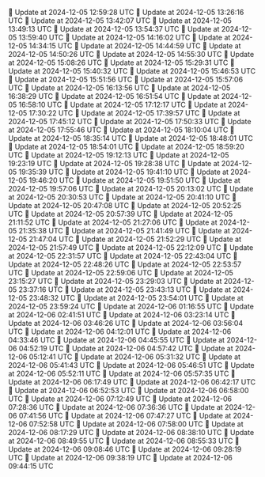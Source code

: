 🔄 Update at 2024-12-05 12:59:28 UTC
🔄 Update at 2024-12-05 13:26:16 UTC
🔄 Update at 2024-12-05 13:42:07 UTC
🔄 Update at 2024-12-05 13:49:13 UTC
🔄 Update at 2024-12-05 13:54:37 UTC
🔄 Update at 2024-12-05 13:59:40 UTC
🔄 Update at 2024-12-05 14:16:02 UTC
🔄 Update at 2024-12-05 14:34:15 UTC
🔄 Update at 2024-12-05 14:44:59 UTC
🔄 Update at 2024-12-05 14:50:26 UTC
🔄 Update at 2024-12-05 14:55:30 UTC
🔄 Update at 2024-12-05 15:08:26 UTC
🔄 Update at 2024-12-05 15:29:31 UTC
🔄 Update at 2024-12-05 15:40:32 UTC
🔄 Update at 2024-12-05 15:46:53 UTC
🔄 Update at 2024-12-05 15:51:56 UTC
🔄 Update at 2024-12-05 15:57:06 UTC
🔄 Update at 2024-12-05 16:13:56 UTC
🔄 Update at 2024-12-05 16:38:29 UTC
🔄 Update at 2024-12-05 16:51:54 UTC
🔄 Update at 2024-12-05 16:58:10 UTC
🔄 Update at 2024-12-05 17:12:17 UTC
🔄 Update at 2024-12-05 17:30:22 UTC
🔄 Update at 2024-12-05 17:39:57 UTC
🔄 Update at 2024-12-05 17:45:12 UTC
🔄 Update at 2024-12-05 17:50:33 UTC
🔄 Update at 2024-12-05 17:55:46 UTC
🔄 Update at 2024-12-05 18:10:04 UTC
🔄 Update at 2024-12-05 18:35:14 UTC
🔄 Update at 2024-12-05 18:48:01 UTC
🔄 Update at 2024-12-05 18:54:01 UTC
🔄 Update at 2024-12-05 18:59:20 UTC
🔄 Update at 2024-12-05 19:12:13 UTC
🔄 Update at 2024-12-05 19:23:19 UTC
🔄 Update at 2024-12-05 19:28:38 UTC
🔄 Update at 2024-12-05 19:35:39 UTC
🔄 Update at 2024-12-05 19:41:10 UTC
🔄 Update at 2024-12-05 19:46:20 UTC
🔄 Update at 2024-12-05 19:51:50 UTC
🔄 Update at 2024-12-05 19:57:06 UTC
🔄 Update at 2024-12-05 20:13:02 UTC
🔄 Update at 2024-12-05 20:30:53 UTC
🔄 Update at 2024-12-05 20:41:10 UTC
🔄 Update at 2024-12-05 20:47:08 UTC
🔄 Update at 2024-12-05 20:52:25 UTC
🔄 Update at 2024-12-05 20:57:39 UTC
🔄 Update at 2024-12-05 21:11:52 UTC
🔄 Update at 2024-12-05 21:27:06 UTC
🔄 Update at 2024-12-05 21:35:38 UTC
🔄 Update at 2024-12-05 21:41:49 UTC
🔄 Update at 2024-12-05 21:47:04 UTC
🔄 Update at 2024-12-05 21:52:29 UTC
🔄 Update at 2024-12-05 21:57:49 UTC
🔄 Update at 2024-12-05 22:12:09 UTC
🔄 Update at 2024-12-05 22:31:57 UTC
🔄 Update at 2024-12-05 22:43:04 UTC
🔄 Update at 2024-12-05 22:48:26 UTC
🔄 Update at 2024-12-05 22:53:57 UTC
🔄 Update at 2024-12-05 22:59:06 UTC
🔄 Update at 2024-12-05 23:15:27 UTC
🔄 Update at 2024-12-05 23:29:03 UTC
🔄 Update at 2024-12-05 23:37:16 UTC
🔄 Update at 2024-12-05 23:43:13 UTC
🔄 Update at 2024-12-05 23:48:32 UTC
🔄 Update at 2024-12-05 23:54:01 UTC
🔄 Update at 2024-12-05 23:59:24 UTC
🔄 Update at 2024-12-06 01:16:55 UTC
🔄 Update at 2024-12-06 02:41:51 UTC
🔄 Update at 2024-12-06 03:23:14 UTC
🔄 Update at 2024-12-06 03:46:26 UTC
🔄 Update at 2024-12-06 03:56:04 UTC
🔄 Update at 2024-12-06 04:12:01 UTC
🔄 Update at 2024-12-06 04:33:46 UTC
🔄 Update at 2024-12-06 04:45:55 UTC
🔄 Update at 2024-12-06 04:52:19 UTC
🔄 Update at 2024-12-06 04:57:42 UTC
🔄 Update at 2024-12-06 05:12:41 UTC
🔄 Update at 2024-12-06 05:31:32 UTC
🔄 Update at 2024-12-06 05:41:43 UTC
🔄 Update at 2024-12-06 05:46:51 UTC
🔄 Update at 2024-12-06 05:52:11 UTC
🔄 Update at 2024-12-06 05:57:35 UTC
🔄 Update at 2024-12-06 06:17:49 UTC
🔄 Update at 2024-12-06 06:42:17 UTC
🔄 Update at 2024-12-06 06:52:53 UTC
🔄 Update at 2024-12-06 06:58:00 UTC
🔄 Update at 2024-12-06 07:12:49 UTC
🔄 Update at 2024-12-06 07:28:36 UTC
🔄 Update at 2024-12-06 07:36:36 UTC
🔄 Update at 2024-12-06 07:41:56 UTC
🔄 Update at 2024-12-06 07:47:27 UTC
🔄 Update at 2024-12-06 07:52:58 UTC
🔄 Update at 2024-12-06 07:58:00 UTC
🔄 Update at 2024-12-06 08:17:29 UTC
🔄 Update at 2024-12-06 08:38:10 UTC
🔄 Update at 2024-12-06 08:49:55 UTC
🔄 Update at 2024-12-06 08:55:33 UTC
🔄 Update at 2024-12-06 09:08:46 UTC
🔄 Update at 2024-12-06 09:28:19 UTC
🔄 Update at 2024-12-06 09:38:19 UTC
🔄 Update at 2024-12-06 09:44:15 UTC
